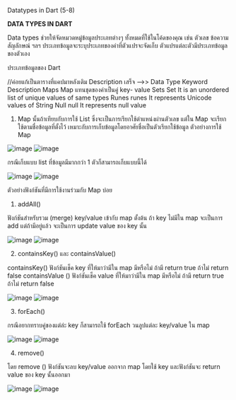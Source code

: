 Datatypes in Dart (5-8)

 **DATA TYPES IN DART**
 
Data types ช่วยให้จัดหมวดหมู่ข้อมูลประเภทต่างๆ ทั้งหมดที่ใช้ในโค้ดของคุณ เช่น ตัวเลข ข้อความ สัญลักษณ์ ฯลฯ ประเภทข้อมูลจะระบุประเภทของค่าที่ตัวแปรจะจัดเก็บ ตัวแปรแต่ละตัวมีประเภทข้อมูลของตัวเอง

ประเภทข้อมูลของ Dart

 //ค่อยแก้เป็นตารางที่แคปมาหลังเติม Description เสร็จ -->>
Data Type	   Keyword	      Description
Maps       	 Map	          แทนชุดของค่าเป็นคู่ key- value
Sets	       Set	          It is an unordered list of unique values of same types
Runes     	 runes	        It represents Unicode values of String
Null	       null	        It represents null value

1.	Map นั้นถ้าเทียบกับการใช้ List ซึ่งจะเป็นการเรียกใช้ตำแหน่งผ่านตัวเลข แต่ใน Map จะเรียกใช้ตามชื่อข้อมูลที่ตั้งไว้ เหมาะกับการเก็บข้อมูลโดยอาศัยชื่อเป็นตัวเรียกใช้ข้อมูล
ตัวอย่างการใช้ Map

![image](https://github.com/soonklang/dart-tutorial/assets/120002243/dd0a5948-9fc2-4fa6-9f40-e2bb3ed288e7)
![image](https://github.com/soonklang/dart-tutorial/assets/120002243/cce3274f-1297-4e7d-b1d8-1fd1d7c8240d)

กรณีเก็บแบบ list ที่ข้อมูลมีมากกว่า 1 ตัวก็สามารถเก็บแบบนี้ได้

![image](https://github.com/soonklang/dart-tutorial/assets/120002243/3903bfe2-3cb3-4926-a812-1038020ec5ed)
![image](https://github.com/soonklang/dart-tutorial/assets/120002243/b079a1c9-e7e5-4681-9add-ef9d6e20bb15)

ตัวอย่างฟังก์ชันที่มีการใช้งานร่วมกับ Map บ่อย

1.	addAll()

ฟังก์ชันสำหรับรวม (merge) key/value เข้ากับ map ตั้งต้น ถ้า key ไม่มีใน map จะเป็นการ add แต่ถ้ามีอยู่แล้ว จะเป็นการ update value ของ key นั้น

![image](https://github.com/soonklang/dart-tutorial/assets/120002243/3629ace3-2d09-4ac0-afa2-5c0c408a5ef0)
![image](https://github.com/soonklang/dart-tutorial/assets/120002243/935bcf35-bb6d-4bcb-833b-4ba243773b29)

2. containsKey() และ containsValue()
   
containsKey() ฟังก์ชันเช็ค key ที่ให้มาว่ามีใน map มีหรือไม่ ถ้ามี return true ถ้าไม่ return false  containsValue () ฟังก์ชันเช็ค value ที่ให้มาว่ามีใน map มีหรือไม่ ถ้ามี return true ถ้าไม่ return false

![image](https://github.com/soonklang/dart-tutorial/assets/120002243/3bcadc32-0043-4d3c-8f79-f832a1beb114)
![image](https://github.com/soonklang/dart-tutorial/assets/120002243/137d2460-c808-4028-b8b8-b63a821168a8)

3. forEach()
   
กรณีอยากทราบคู่ของแต่ล่ะ key ก็สามารถใช้ forEach วนลูปแต่ละ key/value ใน map

![image](https://github.com/soonklang/dart-tutorial/assets/120002243/250187d4-5d0a-4ca3-9b11-454440950356)
![image](https://github.com/soonklang/dart-tutorial/assets/120002243/a8720a8d-4909-4838-a268-8cb6ef6595c4)

4. remove()
   
 โดย remove () ฟังก์ชันจะลบ key/value ออกจาก map โดยใช้ key และฟังก์ชันจะ return value ของ key นั้นออกมา 

![image](https://github.com/soonklang/dart-tutorial/assets/120002243/d778fb71-08e6-4940-8237-c0e0fab8e2ab)
![image](https://github.com/soonklang/dart-tutorial/assets/120002243/a2db4392-0ae2-42cf-ad7f-3321c5292376)























